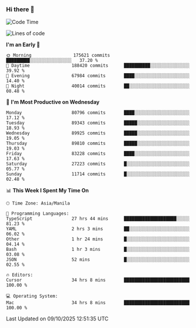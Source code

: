 ### Hi there 👋

<!--START_SECTION:waka-->
![Code Time](http://img.shields.io/badge/Code%20Time-6%2C369%20hrs%2010%20mins-blue)

![Lines of code](https://img.shields.io/badge/From%20Hello%20World%20I%27ve%20Written-153.5%20million%20lines%20of%20code-blue)

**I'm an Early 🐤** 

```text
🌞 Morning                175621 commits      █████████░░░░░░░░░░░░░░░░   37.20 % 
🌆 Daytime                188420 commits      ██████████░░░░░░░░░░░░░░░   39.92 % 
🌃 Evening                67984 commits       ████░░░░░░░░░░░░░░░░░░░░░   14.40 % 
🌙 Night                  40014 commits       ██░░░░░░░░░░░░░░░░░░░░░░░   08.48 % 
```
📅 **I'm Most Productive on Wednesday** 

```text
Monday                   80796 commits       ████░░░░░░░░░░░░░░░░░░░░░   17.12 % 
Tuesday                  89343 commits       █████░░░░░░░░░░░░░░░░░░░░   18.93 % 
Wednesday                89925 commits       █████░░░░░░░░░░░░░░░░░░░░   19.05 % 
Thursday                 89810 commits       █████░░░░░░░░░░░░░░░░░░░░   19.03 % 
Friday                   83228 commits       ████░░░░░░░░░░░░░░░░░░░░░   17.63 % 
Saturday                 27223 commits       █░░░░░░░░░░░░░░░░░░░░░░░░   05.77 % 
Sunday                   11714 commits       █░░░░░░░░░░░░░░░░░░░░░░░░   02.48 % 
```


📊 **This Week I Spent My Time On** 

```text
🕑︎ Time Zone: Asia/Manila

💬 Programming Languages: 
TypeScript               27 hrs 44 mins      ████████████████████░░░░░   81.23 % 
YAML                     2 hrs 3 mins        ██░░░░░░░░░░░░░░░░░░░░░░░   06.02 % 
Other                    1 hr 24 mins        █░░░░░░░░░░░░░░░░░░░░░░░░   04.14 % 
Bash                     1 hr 3 mins         █░░░░░░░░░░░░░░░░░░░░░░░░   03.08 % 
JSON                     52 mins             █░░░░░░░░░░░░░░░░░░░░░░░░   02.55 % 

🔥 Editors: 
Cursor                   34 hrs 8 mins       █████████████████████████   100.00 % 

💻 Operating System: 
Mac                      34 hrs 8 mins       █████████████████████████   100.00 % 
```


 Last Updated on 09/10/2025 12:51:35 UTC
<!--END_SECTION:waka-->


<!--
**rad182/rad182** is a ✨ _special_ ✨ repository because its `README.md` (this file) appears on your GitHub profile.

Here are some ideas to get you started:

- 🔭 I’m currently working on ...
- 🌱 I’m currently learning ...
- 👯 I’m looking to collaborate on ...
- 🤔 I’m looking for help with ...
- 💬 Ask me about ...
- 📫 How to reach me: ...
- 😄 Pronouns: ...
- ⚡ Fun fact: ...
-->
